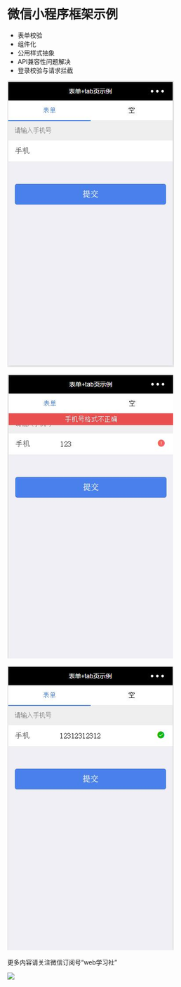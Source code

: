 # 微信小程序框架示例

* 表单校验
* 组件化
* 公用样式抽象
* API兼容性问题解决
* 登录校验与请求拦截

![](./images/form.jpg)

![](./images/form-invalid.jpg)

![](./images/form-valid.jpg)

更多内容请关注微信订阅号“web学习社”


![](./images/code.jpg)